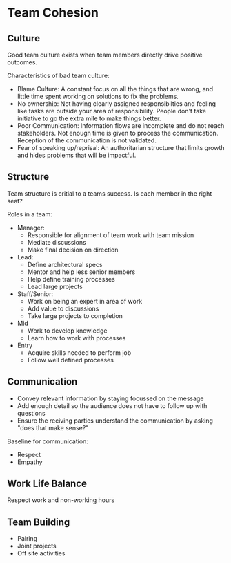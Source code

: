 # Team Cohesion

## Culture
Good team culture exists when team members directly drive positive outcomes. 

Characteristics of bad team culture: 
- Blame Culture: A constant focus on all the things that are wrong, and little time spent working on solutions to fix the problems. 
- No ownership: Not having clearly assigned responsibilties and feeling like tasks are outside your area of responsibility. People don't take initiative to go the extra mile to make things better.  
- Poor Communication: Information flows are incomplete and do not reach stakeholders. Not enough time is given to process the communication. Reception of the communication is not validated. 
- Fear of speaking up/reprisal: An authoritarian structure that limits growth and hides problems that will be impactful. 




## Structure
Team structure is critial to a teams success. Is each member in the right seat? 

Roles in a team: 
- Manager:
  - Responsible for alignment of team work with team mission
  - Mediate discussions
  - Make final decision on direction
- Lead:
  - Define architectural specs
  - Mentor and help less senior members
  - Help define training processes
  - Lead large projects 
- Staff/Senior:
  - Work on being an expert in area of work
  - Add value to discussions
  - Take large projects to completion
- Mid
  - Work to develop knowledge
  - Learn how to work with processes
- Entry
  - Acquire skills needed to perform job
  - Follow well defined processes


## Communication
- Convey relevant information by staying focussed on the message
- Add enough detail so the audience does not have to follow up with questions
- Ensure the reciving parties understand the communication by asking "does that make sense?"

Baseline for communication: 
- Respect
- Empathy

## Work Life Balance
Respect work and non-working hours

## Team Building
- Pairing
- Joint projects
- Off site activities
  
